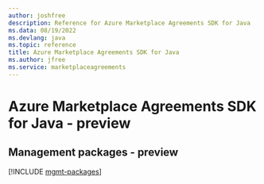 ```yaml
---
author: joshfree
description: Reference for Azure Marketplace Agreements SDK for Java
ms.data: 08/19/2022
ms.devlang: java
ms.topic: reference
title: Azure Marketplace Agreements SDK for Java
ms.author: jfree
ms.service: marketplaceagreements
---
```

# Azure Marketplace Agreements SDK for Java - preview

## Management packages - preview
[!INCLUDE [mgmt-packages](marketplace-agreements-mgmt-index.md)]